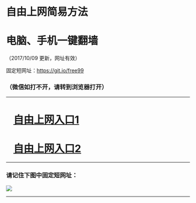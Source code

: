 ﻿# 自由上网简易方法

# 电脑、手机一键翻墙

（2017/10/09 更新，网址有效）

固定短网址：https://git.io/free99

### （微信如打不开，请转到浏览器打开）


***





# &nbsp;&nbsp; <a href="http://ft1724713344.fwq-tz-1001.info/fwqtz01.html?t=100900120073 " target="_blank">自由上网入口1</a>
# &nbsp;&nbsp; <a href="http://ft2873315446.fwq-tz-1002.info/fwqtz02.html?t=100900122632 " target="_blank">自由上网入口2</a>
***

### 请记住下图中固定短网址：

<img src="https://s3-us-west-2.amazonaws.com/fwq-1001/yjfq-20170905okok.png" /> 


***

